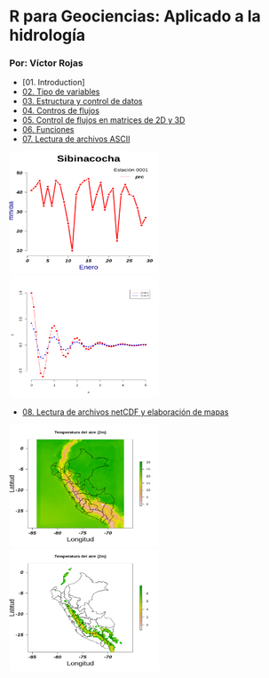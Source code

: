 # R para Geociencias: Aplicado a la hidrología 
### Por: Víctor Rojas

* [01. Introduction]
* [02. Tipo de variables](https://github.com/vrrp/R4geociencias/blob/master/2-Tipo_variables.ipynb)
* [03. Estructura y control de datos](https://github.com/vrrp/R4geociencias/blob/master/3-Estructura_control_datos.ipynb)
* [04. Contros de flujos](https://github.com/vrrp/R4geociencias/blob/master/4-control_de_flujos.ipynb)
* [05. Control de flujos en matrices de 2D y 3D](https://github.com/vrrp/R4geociencias/blob/master/5-control_flujos_matrices_2D_3D.ipynb)
* [06. Funciones](https://github.com/vrrp/R4geociencias/blob/master/6-funciones.ipynb)
* [07. Lectura de archivos ASCII](https://github.com/vrrp/R4geociencias/blob/master/7-lectura_de_archivos_ascii.ipynb)
<p align="">
   <img src="./img/plot1.png" width="270" height= 220/>
   <img src="./img/plot2.png" width="270" height= 220/>   
</p>

* [08. Lectura de archivos netCDF y elaboración de mapas](https://github.com/vrrp/R4geociencias/blob/master/8-leer_archivos_nc_y_generar_mapas.ipynb)

<p align="">
   <img src="./img/t2m1.png" width="270" height= 220/>
   <img src="./img/t2m2.png" width="270" height= 220/>   
</p>
